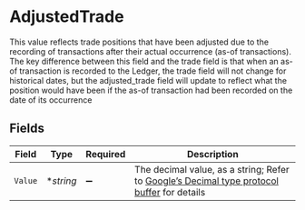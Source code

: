 # AdjustedTrade

This value reflects trade positions that have been adjusted due to the recording of transactions after their actual occurrence (as-of transactions). The key difference between this field and the trade field is that when an as-of transaction is recorded to the Ledger, the trade field will not change for historical dates, but the adjusted_trade field will update to reflect what the position would have been if the as-of transaction had been recorded on the date of its occurrence


## Fields

| Field                                                                                                                                                                                                              | Type                                                                                                                                                                                                               | Required                                                                                                                                                                                                           | Description                                                                                                                                                                                                        |
| ------------------------------------------------------------------------------------------------------------------------------------------------------------------------------------------------------------------ | ------------------------------------------------------------------------------------------------------------------------------------------------------------------------------------------------------------------ | ------------------------------------------------------------------------------------------------------------------------------------------------------------------------------------------------------------------ | ------------------------------------------------------------------------------------------------------------------------------------------------------------------------------------------------------------------ |
| `Value`                                                                                                                                                                                                            | **string*                                                                                                                                                                                                          | :heavy_minus_sign:                                                                                                                                                                                                 | The decimal value, as a string; Refer to [Google’s Decimal type protocol buffer](https://github.com/googleapis/googleapis/blob/40203ca1880849480bbff7b8715491060bbccdf1/google/type/decimal.proto#L33) for details |